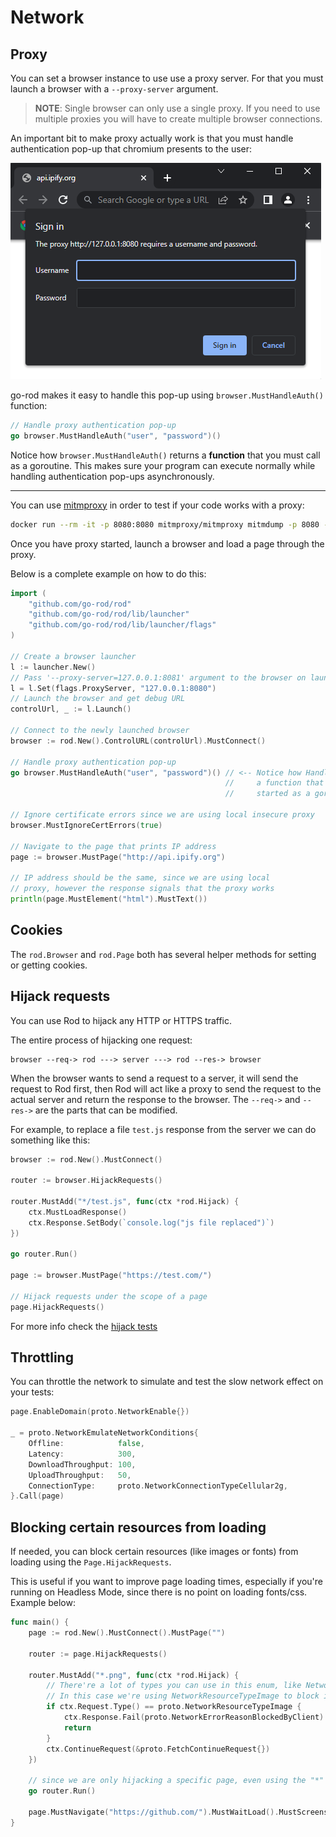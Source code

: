 # Network

## Proxy

You can set a browser instance to use use a proxy server.
For that you must launch a browser with a `--proxy-server` argument.

> **NOTE**: Single browser can only use a single proxy. If you need to use multiple
> proxies you will have to create multiple browser connections.

An important bit to make proxy actually work is that you must handle
authentication pop-up that chromium presents to the user:

![Proxy Auth Dialog](network/proxy-auth-dialog.png)

go-rod makes it easy to handle this pop-up using `browser.MustHandleAuth()` function:

```go
// Handle proxy authentication pop-up
go browser.MustHandleAuth("user", "password")()
```

Notice how `browser.MustHandleAuth()` returns a **function** that you must call as
a goroutine. This makes sure your program can execute normally while handling
authentication pop-ups asynchronously.

---

You can use [mitmproxy](https://mitmproxy.org/) in order to test if your code
works with a proxy:

```bash
docker run --rm -it -p 8080:8080 mitmproxy/mitmproxy mitmdump -p 8080 --proxyauth user:password
```

Once you have proxy started, launch a browser and load a page through the proxy.

Below is a complete example on how to do this:

```go
import (
	"github.com/go-rod/rod"
	"github.com/go-rod/rod/lib/launcher"
	"github.com/go-rod/rod/lib/launcher/flags"
)

// Create a browser launcher
l := launcher.New()
// Pass '--proxy-server=127.0.0.1:8081' argument to the browser on launch
l = l.Set(flags.ProxyServer, "127.0.0.1:8080")
// Launch the browser and get debug URL
controlUrl, _ := l.Launch()

// Connect to the newly launched browser
browser := rod.New().ControlURL(controlUrl).MustConnect()

// Handle proxy authentication pop-up
go browser.MustHandleAuth("user", "password")() // <-- Notice how HandleAuth returns
                                                //     a function that must be
                                                //     started as a goroutine!

// Ignore certificate errors since we are using local insecure proxy
browser.MustIgnoreCertErrors(true)

// Navigate to the page that prints IP address
page := browser.MustPage("http://api.ipify.org")

// IP address should be the same, since we are using local
// proxy, however the response signals that the proxy works
println(page.MustElement("html").MustText())
```

## Cookies

The `rod.Browser` and `rod.Page` both has several helper methods for setting or getting cookies.

## Hijack requests

You can use Rod to hijack any HTTP or HTTPS traffic.

The entire process of hijacking one request:

```text
browser --req-> rod ---> server ---> rod --res-> browser
```

When the browser wants to send a request to a server, it will send the request to Rod first, then Rod will act like
a proxy to send the request to the actual server and return the response to the browser.
The `--req->` and `--res->` are the parts that can be modified.

For example, to replace a file `test.js` response from the server we can do something like this:

```go
browser := rod.New().MustConnect()

router := browser.HijackRequests()

router.MustAdd("*/test.js", func(ctx *rod.Hijack) {
    ctx.MustLoadResponse()
    ctx.Response.SetBody(`console.log("js file replaced")`)
})

go router.Run()

page := browser.MustPage("https://test.com/")

// Hijack requests under the scope of a page
page.HijackRequests()
```

For more info check the [hijack tests](https://github.com/go-rod/rod/blob/master/hijack_test.go)

## Throttling

You can throttle the network to simulate and test the slow network effect on your tests:

```go
page.EnableDomain(proto.NetworkEnable{})

_ = proto.NetworkEmulateNetworkConditions{
    Offline:            false,
    Latency:            300,
    DownloadThroughput: 100,
    UploadThroughput:   50,
    ConnectionType:     proto.NetworkConnectionTypeCellular2g,
}.Call(page)
```

## Blocking certain resources from loading

If needed, you can block certain resources (like images or fonts) from loading using the `Page.HijackRequests`.

This is useful if you want to improve page loading times, especially if you're running on Headless Mode,
since there is no point on loading fonts/css. Example below:

```go
func main() {
    page := rod.New().MustConnect().MustPage("")
    
    router := page.HijackRequests()

    router.MustAdd("*.png", func(ctx *rod.Hijack) {
        // There're a lot of types you can use in this enum, like NetworkResourceTypeScript for javascript files
        // In this case we're using NetworkResourceTypeImage to block images
        if ctx.Request.Type() == proto.NetworkResourceTypeImage {
            ctx.Response.Fail(proto.NetworkErrorReasonBlockedByClient)
            return
        }
        ctx.ContinueRequest(&proto.FetchContinueRequest{})
    })

    // since we are only hijacking a specific page, even using the "*" won't affect much of the performance
    go router.Run()

    page.MustNavigate("https://github.com/").MustWaitLoad().MustScreenshot("")
}
```
